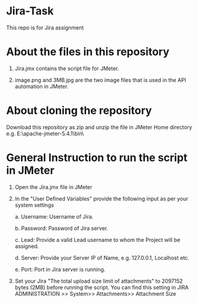 # Jira-Task
This repo is for Jira assignment
# About the files in this repository
1. Jira.jmx contains the script file for JMeter.

2. image.png and 3MB.jpg are the two image files that is used in the API automation in JMeter.

# About cloning the repository

Download this repository as zip and unzip the file in JMeter Home directory e.g. E:\apache-jmeter-5.4.1\bin\

# General Instruction to run the script in JMeter
1. Open the Jira.jmx file in JMeter
2. In the "User Defined Variables" provide the following input as per your system settings

     a. Username: Username of Jira.
  
     b. Password: Password of Jira server.
  
    c. Lead: Provide a valid Lead username to whom the Project will be assigned.
  
    d. Server: Provide your Server IP of Name, e.g. 127.0.0.1, Localhost etc.
  
    e. Port: Port in Jira server is running.

3. Set your Jira "The total upload size limit of attachments" to 2097152 bytes (2MB) before running the script. You can find this setting in JIRA ADMINISTRATION >> System>> Attachments>> Attachment Size 
  
